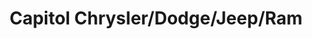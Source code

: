 ---
title: "Capitol Chrysler/Dodge/Jeep/Ram"
url: /willimantic/capitol-chrysler-dodge-jeep-ram/
shop: car
---